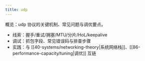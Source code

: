 ```yaml
---
title: udp
---
```


概览：udp 协议的关键机制、常见问题与调优要点。

- 线索：握手/重试/拥塞/MTU/分片/HoL/keepalive
- 调试：抓包字段、常见错误码与排查步骤
- 实践：与 [[40-systems/networking-theory|系统网络栈]]、[[86-performance-capacity/tuning|调优]] 互链
